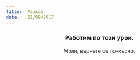 ```yaml
---
title:  Разказ
date:   22/09/2017
---
```


### <center>Работим по този урок.</center>
<center>Моля, върнете се по-късно.</center>